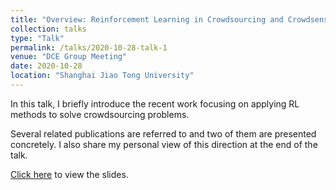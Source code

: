 ```yaml
---
title: "Overview: Reinforcement Learning in Crowdsourcing and Crowdsensing"
collection: talks
type: "Talk"
permalink: /talks/2020-10-28-talk-1
venue: "DCE Group Meeting"
date: 2020-10-28
location: "Shanghai Jiao Tong University"
---
```


In this talk, I briefly introduce the recent work focusing on applying RL methods to solve crowdsourcing problems.

Several related publications are referred to and two of them are presented concretely. I also share my personal view of this direction at the end of the talk.

[Click here](../files/RL-crowdsourcing.pdf) to view the slides.
